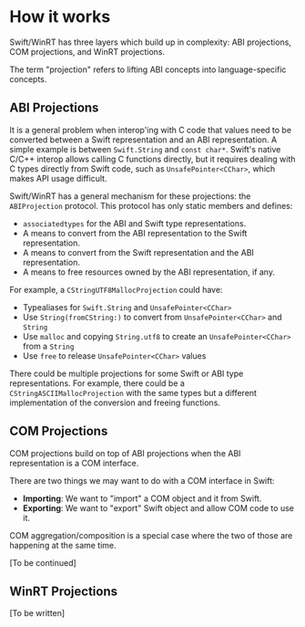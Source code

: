 # How it works

Swift/WinRT has three layers which build up in complexity: ABI projections, COM projections, and WinRT projections.

The term "projection" refers to lifting ABI concepts into language-specific concepts.

## ABI Projections

It is a general problem when interop'ing with C code that values need to be converted between a Swift representation and an ABI representation. A simple example is between `Swift.String` and `const char*`. Swift's native C/C++ interop allows calling C functions directly, but it requires dealing with C types directly from Swift code, such as `UnsafePointer<CChar>`, which makes API usage difficult.

Swift/WinRT has a general mechanism for these projections: the `ABIProjection` protocol. This protocol has only static members and defines:

- `associatedtypes` for the ABI and Swift type representations.
- A means to convert from the ABI representation to the Swift representation.
- A means to convert from the Swift representation and the ABI representation.
- A means to free resources owned by the ABI representation, if any.

For example, a `CStringUTF8MallocProjection` could have:

- Typealiases for `Swift.String` and  `UnsafePointer<CChar>`
- Use `String(fromCString:)` to convert from `UnsafePointer<CChar>` and `String`
- Use `malloc` and copying `String.utf8` to create an `UnsafePointer<CChar>` from a `String`
- Use `free` to release `UnsafePointer<CChar>` values

There could be multiple projections for some Swift or ABI type representations. For example, there could be a `CStringASCIIMallocProjection` with the same types but a different implementation of the conversion and freeing functions.

## COM Projections

COM projections build on top of ABI projections when the ABI representation is a COM interface.

There are two things we may want to do with a COM interface in Swift:

- **Importing**: We want to "import" a COM object and it from Swift.
- **Exporting**: We want to "export" Swift object and allow COM code to use it.

COM aggregation/composition is a special case where the two of those are happening at the same time.

[To be continued]

## WinRT Projections

[To be written]